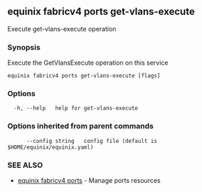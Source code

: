 ## equinix fabricv4 ports get-vlans-execute

Execute get-vlans-execute operation

### Synopsis

Execute the GetVlansExecute operation on this service

```
equinix fabricv4 ports get-vlans-execute [flags]
```

### Options

```
  -h, --help   help for get-vlans-execute
```

### Options inherited from parent commands

```
      --config string   config file (default is $HOME/equinix/equinix.yaml)
```

### SEE ALSO

* [equinix fabricv4 ports](equinix_fabricv4_ports.md)	 - Manage ports resources

